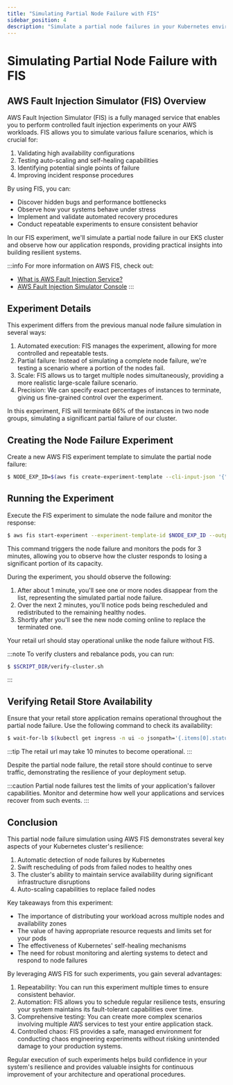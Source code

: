 ```yaml
---
title: "Simulating Partial Node Failure with FIS"
sidebar_position: 4
description: "Simulate a partial node failures in your Kubernetes environment using AWS Fault Injection Simulator to test application resiliency."
---
```


# Simulating Partial Node Failure with FIS

## AWS Fault Injection Simulator (FIS) Overview

AWS Fault Injection Simulator (FIS) is a fully managed service that enables you to perform controlled fault injection experiments on your AWS workloads. FIS allows you to simulate various failure scenarios, which is crucial for:

1. Validating high availability configurations
2. Testing auto-scaling and self-healing capabilities
3. Identifying potential single points of failure
4. Improving incident response procedures

By using FIS, you can:

- Discover hidden bugs and performance bottlenecks
- Observe how your systems behave under stress
- Implement and validate automated recovery procedures
- Conduct repeatable experiments to ensure consistent behavior

In our FIS experiment, we'll simulate a partial node failure in our EKS cluster and observe how our application responds, providing practical insights into building resilient systems.

:::info
For more information on AWS FIS, check out:

- [What is AWS Fault Injection Service?](https://docs.aws.amazon.com/fis/latest/userguide/what-is.html)
- [AWS Fault Injection Simulator Console](https://console.aws.amazon.com/fis/home)
  :::

## Experiment Details

This experiment differs from the previous manual node failure simulation in several ways:

1. Automated execution: FIS manages the experiment, allowing for more controlled and repeatable tests.
2. Partial failure: Instead of simulating a complete node failure, we're testing a scenario where a portion of the nodes fail.
3. Scale: FIS allows us to target multiple nodes simultaneously, providing a more realistic large-scale failure scenario.
4. Precision: We can specify exact percentages of instances to terminate, giving us fine-grained control over the experiment.

In this experiment, FIS will terminate 66% of the instances in two node groups, simulating a significant partial failure of our cluster.

## Creating the Node Failure Experiment

Create a new AWS FIS experiment template to simulate the partial node failure:

```bash
$ NODE_EXP_ID=$(aws fis create-experiment-template --cli-input-json '{"description":"NodeDeletion","targets":{"Nodegroups-Target-1":{"resourceType":"aws:eks:nodegroup","resourceTags":{"eksctl.cluster.k8s.io/v1alpha1/cluster-name":"eks-workshop"},"selectionMode":"COUNT(2)"}},"actions":{"nodedeletion":{"actionId":"aws:eks:terminate-nodegroup-instances","parameters":{"instanceTerminationPercentage":"66"},"targets":{"Nodegroups":"Nodegroups-Target-1"}}},"stopConditions":[{"source":"none"}],"roleArn":"'$FIS_ROLE_ARN'","tags":{"ExperimentSuffix": "'$RANDOM_SUFFIX'"}}' --output json | jq -r '.experimentTemplate.id')
```

## Running the Experiment

Execute the FIS experiment to simulate the node failure and monitor the response:

```bash
$ aws fis start-experiment --experiment-template-id $NODE_EXP_ID --output json && SECONDS=0; while [ $SECONDS -lt 180 ]; do clear; $SCRIPT_DIR/get-pods-by-az.sh; sleep 1; done
```

This command triggers the node failure and monitors the pods for 3 minutes, allowing you to observe how the cluster responds to losing a significant portion of its capacity.

During the experiment, you should observe the following:

1. After about 1 minute, you'll see one or more nodes disappear from the list, representing the simulated partial node failure.
2. Over the next 2 minutes, you'll notice pods being rescheduled and redistributed to the remaining healthy nodes.
3. Shortly after you'll see the new node coming online to replace the terminated one.

Your retail url should stay operational unlike the node failure without FIS.

:::note
To verify clusters and rebalance pods, you can run:

```bash
$ $SCRIPT_DIR/verify-cluster.sh
```

:::

## Verifying Retail Store Availability

Ensure that your retail store application remains operational throughout the partial node failure. Use the following command to check its availability:

```bash
$ wait-for-lb $(kubectl get ingress -n ui -o jsonpath='{.items[0].status.loadBalancer.ingress[0].hostname}')
```

:::tip
The retail url may take 10 minutes to become operational.
:::

Despite the partial node failure, the retail store should continue to serve traffic, demonstrating the resilience of your deployment setup.

:::caution
Partial node failures test the limits of your application's failover capabilities. Monitor and determine how well your applications and services recover from such events.
:::

## Conclusion

This partial node failure simulation using AWS FIS demonstrates several key aspects of your Kubernetes cluster's resilience:

1. Automatic detection of node failures by Kubernetes
2. Swift rescheduling of pods from failed nodes to healthy ones
3. The cluster's ability to maintain service availability during significant infrastructure disruptions
4. Auto-scaling capabilities to replace failed nodes

Key takeaways from this experiment:

- The importance of distributing your workload across multiple nodes and availability zones
- The value of having appropriate resource requests and limits set for your pods
- The effectiveness of Kubernetes' self-healing mechanisms
- The need for robust monitoring and alerting systems to detect and respond to node failures

By leveraging AWS FIS for such experiments, you gain several advantages:

1. Repeatability: You can run this experiment multiple times to ensure consistent behavior.
2. Automation: FIS allows you to schedule regular resilience tests, ensuring your system maintains its fault-tolerant capabilities over time.
3. Comprehensive testing: You can create more complex scenarios involving multiple AWS services to test your entire application stack.
4. Controlled chaos: FIS provides a safe, managed environment for conducting chaos engineering experiments without risking unintended damage to your production systems.

Regular execution of such experiments helps build confidence in your system's resilience and provides valuable insights for continuous improvement of your architecture and operational procedures.
